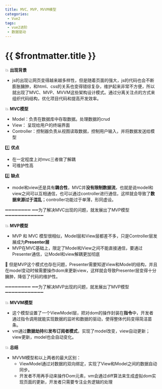 ```yaml
---
title: MVC、MVP、MVVM模型
categories:
 - Vue2
tags:
 - vue2进阶
 - 数据驱动
---
```


# {{ $frontmatter.title }}
:boom: **出现背景**
- js的出现让网页变得越来越多样性，但是随着页面的强大，js的代码也会不断膨胀臃肿，和html、css的关系也变得错综复杂，维护起来非常不方便，所以就出现了MVC、MVP、MVVM这些架构设计模式。通过分离关注点的方式来组织代码结构，优化项目代码和提高开发效率。

:boom: **MVC模型**

- Model：负责在数据库中存取数据。处理数据的crud
- View： 呈现给用户的终端界面
- Controller：控制器负责从视图读取数据，控制用户输入，并将数据发送给模型

:one: **优点**
- 在一定程度上对mvc三者做了解耦
- 可维护性高

:two: **缺点**
- model和view还是具有**耦合性**，MVC并**没有限制数据流**，也就是说model和view之间可以互相通信，也可以通过controller进行通信，这样就会导致了**数据来源过于混乱**；controller功能过于单薄，形同虚设。



:heavy_minus_sign::heavy_minus_sign::heavy_minus_sign::heavy_minus_sign::heavy_minus_sign::heavy_minus_sign::heavy_minus_sign::heavy_minus_sign: :heavy_minus_sign::heavy_minus_sign:为了解决MVC出现的问题，就发展出了MVP模型 :heavy_minus_sign::heavy_minus_sign::heavy_minus_sign::heavy_minus_sign::heavy_minus_sign::heavy_minus_sign::heavy_minus_sign::heavy_minus_sign::heavy_minus_sign::heavy_minus_sign::heavy_minus_sign::heavy_minus_sign:



:boom: **MVP模型**
- MVP 和 MVC 模型很相似，Model层和View层都差不多，只是Controller层发展成为**Presenter层**
- MVP在MVC基础上，限定了Model和View之间不能直接通信，要通过Presenter通信，让Model和view解耦更加彻底

:red_circle: 但是MVP这个模式也存在问题，Presenter需要知道View和Model的结构，并且在model变动时候需要操作dom来更新view，这样就会导致Presenter层变得十分臃肿，降低了代码的维护性。




:heavy_minus_sign::heavy_minus_sign::heavy_minus_sign::heavy_minus_sign::heavy_minus_sign::heavy_minus_sign::heavy_minus_sign::heavy_minus_sign: :heavy_minus_sign::heavy_minus_sign:为了解决MVP出现的问题，就发展出了MVP模型 :heavy_minus_sign::heavy_minus_sign::heavy_minus_sign::heavy_minus_sign::heavy_minus_sign::heavy_minus_sign::heavy_minus_sign::heavy_minus_sign::heavy_minus_sign::heavy_minus_sign::heavy_minus_sign::heavy_minus_sign:



:boom: **MVVM模型**

- 这个模型设置了一个ViewModel层，把对dom的操作封装在**指令**中，开发者通过指令调用就能实现数据的监听和数据的驱动，使得整体代码变得简洁苗条。
- vm通过**数据劫持**和**发布订阅者模式**，实现了model改变，view自动更新；view更新，model也会自动变化。

:boom: **总结**

- MVVM模型和以上两者的最大区别：
    - ViewModel通过对数据的双向绑定，实现了View和Model之间的数据自动同步。
    - 开发者不用再手动来操作Dom元素，vm会通过diff算法来生成虚拟dom实现页面的更新，开发者只需要专注业务逻辑的处理